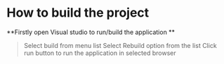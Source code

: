 # How to build the project 

**Firstly open Visual studio to run/build the application **

> Select build from menu list
> Select Rebuild option from the list 
> Click run button to run the application in selected browser

